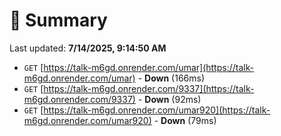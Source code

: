 # 📖 Summary
Last updated: **7/14/2025, 9:14:50 AM**

- `GET` [https://talk-m6gd.onrender.com/umar](https://talk-m6gd.onrender.com/umar) - **Down** (166ms)
- `GET` [https://talk-m6gd.onrender.com/9337](https://talk-m6gd.onrender.com/9337) - **Down** (92ms)
- `GET` [https://talk-m6gd.onrender.com/umar920](https://talk-m6gd.onrender.com/umar920) - **Down** (79ms)
